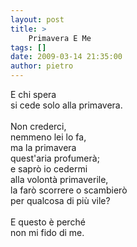 ```yaml
---
layout: post
title: >
    Primavera E Me
tags: []
date: 2009-03-14 21:35:00
author: pietro
---
```

E chi spera<br/>si cede solo alla primavera.<br/><br/>Non crederci,<br/>nemmeno lei lo fa,<br/>ma la primavera<br/>quest'aria profumerà;<br/>e saprò io cedermi<br/>alla volontà primaverile,<br/>la farò scorrere o scambierò<br/>per qualcosa di più vile?<br/><br/>E questo è perché<br/>non mi fido di me.
